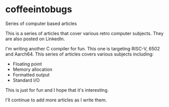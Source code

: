 # coffeeintobugs
Series of computer based articles

This is a series of articles that cover various retro computer subjects.  They
are also posted on LinkedIn.

I'm writing another C compiler for fun.  This one is targeting RISC-V, 6502 and Aarch64.
This series of articles covers various subjects including:

* Floating point
* Memory allocation
* Formatted output
* Standard I/O

This is just for fun and I hope that it's interesting.

I'll continue to add more articles as I write them.

